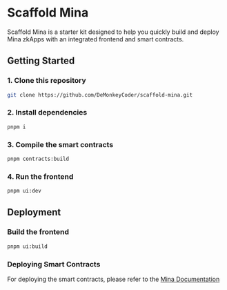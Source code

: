 # Scaffold Mina

Scaffold Mina is a starter kit designed to help you quickly build and deploy Mina zkApps with an integrated frontend and
smart contracts.

## Getting Started

### 1. Clone this repository

```bash
git clone https://github.com/DeMonkeyCoder/scaffold-mina.git
```

### 2. Install dependencies

```bash
pnpm i
```

### 3. Compile the smart contracts

```bash
pnpm contracts:build
```

### 4. Run the frontend

```bash
pnpm ui:dev
```

## Deployment

### Build the frontend

```bash
pnpm ui:build
```

### Deploying Smart Contracts

For deploying the smart contracts, please refer to
the [Mina Documentation](https://docs.minaprotocol.com/zkapps/tutorials/deploying-to-a-networkID)
